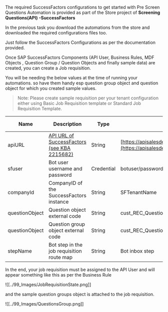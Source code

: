 The required SuccessFactors configurations to get started with Pre Screen Questions Automation is provided as part of the Store project of **Screening Questions(API) -SuccessFactors** 

In the previous task you download the automations from the store and downloaded the required configurations files too.

Just follow the SuccessFactors Configurations as per the documentation provided.

Once SAP SuccessFactors Components (API User, Business Rules, MDF Objects , Question Group / Question Objects and finally sample data) are created, you can create a Job requisition. 

You will be needing the below values at the time of running your automations. so have them handy esp question group object and question object for which you created sample values. 

>Note:
>Please create sample requisition per your tenant configuration either using Basic Job Requisition template or Standard Job Requisition Template. 


Name | Description | Type | Sample | is it Mandatory?
------------ | ------------ | ------------ | ------------| ------------
apiURL| [API URL of SuccessFactors (see KBA 2215682)](https://userapps.support.sap.com/sap/support/knowledge/en/2215682) |String | [https://apisalesdemo4.successfactors.com:443/odata/v2](https://apisalesdemo4.successfactors.com/odata/v2)| Required
sfuser| Bot user username and password |Credential | botuser/password| Required
companyId| CompanyID of the SuccessFactors instance |String | SFTenantName| Required
questionObject| Question object external code |String | cust_REC_Questions| Required
questionObject| Question group object external code |String | cust_REC_QuestionGrouping| Required
stepName| Bot step in the job requisition route map |String | Bot inbox step| Required

In the end, your job requisition must be assigned to the API User and will appear something like this as per the Business Rule

![[../99_Images/JobRequisitionState.png]]

and the sample question groups object is attached to the job requisition.

![[../99_Images/QuestionsGroup.png]]